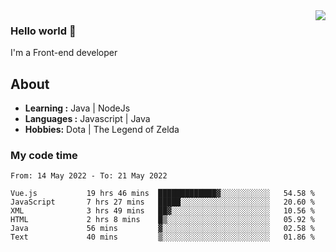 <img align='right' src="https://github-readme-stats.vercel.app/api?username=jumodada&show_icons=true&theme=vue">

### Hello world 👋

I'm a Front-end developer 
    
## About
-  **Learning :** Java | NodeJs
-  **Languages :** Javascript | Java
-  **Hobbies:** Dota | The Legend of Zelda

### My code time

<!--START_SECTION:waka-->

```text
From: 14 May 2022 - To: 21 May 2022

Vue.js           19 hrs 46 mins  █████████████▓░░░░░░░░░░░   54.58 %
JavaScript       7 hrs 27 mins   █████░░░░░░░░░░░░░░░░░░░░   20.60 %
XML              3 hrs 49 mins   ██▓░░░░░░░░░░░░░░░░░░░░░░   10.56 %
HTML             2 hrs 8 mins    █▒░░░░░░░░░░░░░░░░░░░░░░░   05.92 %
Java             56 mins         ▓░░░░░░░░░░░░░░░░░░░░░░░░   02.58 %
Text             40 mins         ▒░░░░░░░░░░░░░░░░░░░░░░░░   01.86 %
```

<!--END_SECTION:waka-->
